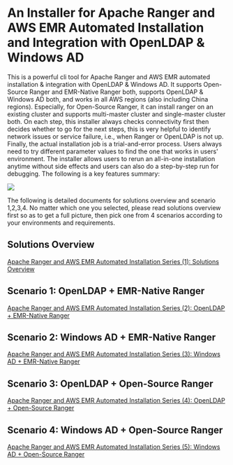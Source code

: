 # An Installer for Apache Ranger and AWS EMR Automated Installation and Integration with OpenLDAP & Windows AD

This is a powerful cli tool for Apache Ranger and AWS EMR automated installation & integration with OpenLDAP & Windows AD. It supports Open-Source Ranger and EMR-Native Ranger both, supports OpenLDAP & Windows AD both, and works in all AWS regions (also including China regions). Especially, for Open-Source Ranger, it can install ranger on an existing cluster and supports multi-master cluster and single-master cluster both. On each step, this installer always checks connectivity first then decides whether to go for the next steps, this is very helpful to identify network issues or service failure, i.e., when Ranger or OpenLDAP is not up. Finally, the actual installation job is a trial-and-error process. Users always need to try different parameter values to find the one that works in users' environment. The installer allows users to rerun an all-in-one installation anytime without side effects and users can also do a step-by-step run for debugging. The following is a key features summary:

![](https://dz2cdn1.dzone.com/storage/temp/16538007-25-feature-list.jpg)

The following is detailed documents for solutions overview and scenario 1,2,3,4. No matter which one you selected, please read solutions overview first so as to get a full picture, then pick one from 4 scenarios according to your environments and requirements. 

## Solutions Overview

[Apache Ranger and AWS EMR Automated Installation Series (1): Solutions Overview](https://dzone.com/articles/apache-ranger-aws-emr-automated-installation-1)

## Scenario 1: OpenLDAP + EMR-Native Ranger

[Apache Ranger and AWS EMR Automated Installation Series (2): OpenLDAP + EMR-Native Ranger](https://dzone.com/articles/apache-ranger-aws-emr-automated-installation-2)

## Scenario 2: Windows AD + EMR-Native Ranger

[Apache Ranger and AWS EMR Automated Installation Series (3): Windows AD + EMR-Native Ranger](https://dzone.com/articles/apache-ranger-aws-emr-automated-installation-3)

## Scenario 3: OpenLDAP + Open-Source Ranger

[Apache Ranger and AWS EMR Automated Installation Series (4): OpenLDAP + Open-Source Ranger](https://dzone.com/articles/apache-ranger-aws-emr-automated-installation-4)

## Scenario 4: Windows AD + Open-Source Ranger

[Apache Ranger and AWS EMR Automated Installation Series (5): Windows AD + Open-Source Ranger](https://dzone.com/articles/apache-ranger-aws-emr-automated-installation-5)

